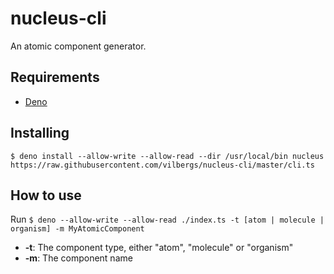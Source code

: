 # nucleus-cli

An atomic component generator.

## Requirements

- [Deno](https://deno.land/)

## Installing

`$ deno install --allow-write --allow-read --dir /usr/local/bin nucleus https://raw.githubusercontent.com/vilbergs/nucleus-cli/master/cli.ts`

## How to use

Run `$ deno --allow-write --allow-read ./index.ts -t [atom | molecule | organism] -m MyAtomicComponent`

- **-t**:  The component type, either "atom", "molecule" or "organism"
- **-m**: The component name